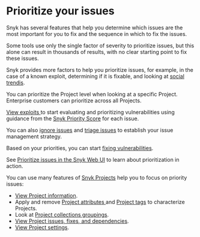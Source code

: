 # Prioritize your issues

Snyk has several features that help you determine which issues are the most important for you to fix and the sequence in which to fix the issues.

Some tools use only the single factor of severity to prioritize issues, but this alone can result in thousands of results, with no clear starting point to fix these issues.

Snyk provides more factors to help you prioritize issues, for example, in the case of a known exploit, determining if it is fixable, and looking at [social trendis](vulnerabilities-with-social-trends.md).

You can prioritize the Project level when looking at a specific Project. Enterprise customers can prioritize across all Projects.

[View exploits ](view-exploits.md)to start evaluating and prioritizing vulnerabilities using guidance from the [Snyk Priority Score](priority-score.md) for each issue.

You can also [ignore issues](ignore-issues/) and [triage issues](triage-for-issues.md) to establish your issue management strategy.

Based on your priorities, you can start [fixing vulnerabilities](../../scan-using-snyk/snyk-open-source/manage-vulnerabilities/).

See [Prioritize issues in the Snyk Web UI](https://learn.snyk.io/lesson/prioritize-issues-snyk) to learn about prioritization in action.

You can use many features of [Snyk Projects](../../snyk-admin/snyk-projects/) help you to focus on priority issues:

* [View Project information](../../snyk-admin/snyk-projects/view-project-information.md).
* Apply and remove [Project attributes ](../../snyk-admin/snyk-projects/project-attributes.md)and [Project tags](../../snyk-admin/introduction-to-snyk-projects/project-tags.md) to characterize Projects.
* Look at [Project collections groupings](../../snyk-admin/snyk-projects/project-collections-groupings/).
* [View Project issues, fixes, and dependencies](../../snyk-admin/snyk-projects/view-project-issues-fixes-and-dependencies.md).
* [View Project settings](../../snyk-admin/snyk-projects/view-and-edit-project-settings.md).




